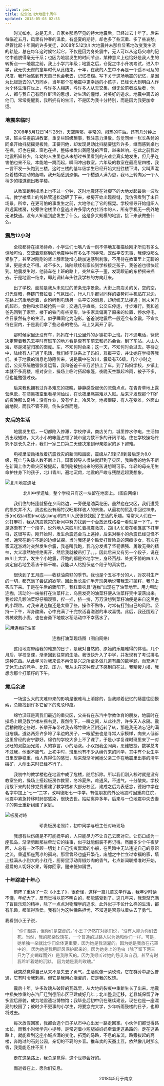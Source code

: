 ```yaml
---
layout: post
title: 纪念汶川大地震十周年
updated: 2018-05-08 02:53
---
```


&emsp;&emsp;时光如水，总是无言，自家乡那场罕见的特大地震后，已经过去十年了。后来每临近五月，风里有仲春的温柔，有盛夏的期待，却也多了些沉重、多了些哀愁。尽管比起十年间的许多变迁，2008年5.12汶川大地震并未那样显著地改变我生活的轨迹，总在每年这时候忆起它，不仅是因为身处震中，无人可以从这场灾难的记忆中逃脱得毫无干系；也因为地震发生的时间节点，某种意义上也恰好是我人生的转折点——地震之前，我上小学六年级；地震之后，仓促之中小升初考试，进入中学，我无忧无虑的童年时代从此结束。十年，在我的人生中不再是一个遥不可及的尺度，我开始感到有天自己也会老去，记忆模糊。写下关于这场地震的记忆，是因为比起逝去的八万同乡，当年那个在地震中更幸运的小孩子，已经长大到明白人作为个体生活在世上，与许多人相遇，与许多人从无交集，但无论前者或后者，他人，都与我自己有同样鲜活的思想，对生活的憧憬，对美好的追求。地震中离去的他们，常常提醒我，我所拥有的生活，不是因为我十分特别，而是因为我更加幸运。


### 地震来临时

&emsp;&emsp;2008年5月12日14时28分，天空阴郁，寻常的、闷热的午后。还有几分钟上课，班主任提前进教室，重复些班级琐事，我注意力涣散。忽觉同坐一张长条凳的同桌开始抖腿摇晃板凳，正要问他，却发现晃动比抖腿要猛烈许多，继而感到桌也在摇，灯也在摇，窗也在摇，整栋楼发出轰隆隆的声音，越来越响。在此之前我对地震所知甚少，年幼的人生里也从未想过书里看到的灾难会真实地发生，但几乎连害怕也来不及，本能地一跳而起，瞬间冲出教室。六年级的教室在最高层四楼，我一言不发一头跑到三楼，这时三楼的低年级学生已经开始大批往楼下涌，尖叫声混杂着楼体震动的轰响，我开始感到恐惧。一个楼道人满为患，我马上转向另一个人稍少的楼道跑出教学楼。

&emsp;&emsp;从教室跑到操场上也不过一分钟，这时地震还在对脚下的大地发起最后一波攻击。教学楼墙上的线路管道松动砸了下来，楼房开始出现裂缝，我仿佛看到了末日场景。所幸，在更可怕的事发生之前，大地停止了它的摇晃。学校领导开始组织人群远离楼房，校旁住宅楼里仓皇逃出许多穿内衣挂浴巾的人，所有手机无一例外地无法拨通。没有人知道到底发生了什么，这是多大规模的地震，接下来该做些什么。


### 震后12小时

&emsp;&emsp;全校都待在操场待命，小学生们七嘴八舌一刻不停地互相描绘刚才所见有多么惊险可怕，交流着观察到的地震种种有多么不同寻常。既然平安无事，我便没那么紧张了，甚至对刚刚的肾上腺素陡增心跳加速感到刺激，不用待在教室里上无聊的课，更是求之不得。过不多久，陆陆续续有家长到学校接走孩子，我爸爸也很快赶到。地震发生时，他骑车在上班的路上，突然车子一歪，发现眼前的东桥摇来摇去。于是地震一结束，即刻调转车头往我学校的方向赶来。

&emsp;&emsp;出了学校，面前是我从未见过的萧条无序景象。大街上商店关的关，空的空，灯光昏暗，卷链门耷拉着；气氛压抑，行人几乎都以同样的姿势将手机贴在耳边，在路上沉重地走着，企盼听到电话另一头平安的消息，却统统无法接通；尚未关门的超市，食物和水已被抢购一空；交通几乎瘫痪，公交车停运，寸步难行。我和爸爸先回到了家里，楼下的铁门有些变形，许多家具偏离了原来的位置，停水停电，往日景然有序的生活，似乎瞬间化为泡影。爸爸说地震后一般还会有余震，不宜久待在室内，于是我们拿了些必备的物品，马上又离开了家。

&emsp;&emsp;那时候家里还没有车，妈妈在十几公里外的乡镇初中上班。打不通电话，爸爸决定带着我先去平时有班车的地方看是否有车前去和妈妈会合。到了车站，人山人海，尽是渴望归家的面庞。车，不知何时会来；这一天，不知何时会过去。等待之中，陆续有人打通了电话，我们终于联系上了妈妈，互报平安，并让她在学校等我们。关于地震的消息也隐隐传来，说是震中在汶川，震级有7.6级。几个小时之后，公交系统勉强恢复运营，我和爸爸千辛万苦挤上了车。到了妈妈学校，乡镇上本就不多高楼，相对安全，操场上临时搭起帐篷，夜晚天空飘起冷雨，被子不多，但也能勉强过夜。

&emsp;&emsp;后来我也拥有过许多难忘的夜晚，静静感受起伏的流萤点点，在青青草地上露营纵歌，在漆黑夜空里看星河灿烂，在长夜里痛哭难以入眠。后来才发现那个11岁的夜晚那么奇特：没有作业，没有学上，冷风吹，地板很硬，有人在受难，外面山崩地裂，而我不管不顾，倒头安然而睡。


### 灾后的生活

&emsp;&emsp;地震发生后，一切都陷入停滞，学校停课，商店关门，城里停水停电，生活物资出现短缺，大大小小的帐篷占领了城市里为数不多的开阔平地。住在学校操场终究不是长久之计，我们一家三口第二天便决定到母亲娘家的乡下避难。

&emsp;&emsp;电视里滚动播放着抗震救灾的新闻和画面，震级从7.6到7.8到最后定为8.0级，死亡与失踪人数不断上升。国家领导人很快就赶到了灾区，我熟悉的地名不断在新闻上作为重灾区被提起，看到刚被刨出来的男孩说想喝可乐，年轻的母亲用生命护住身下的孩子，北川青川，遍地沉疴，地震的严峻与残酷远超我想象。

![北川地震遗址](/assets/img/beichuan.jpeg)
<center>北川中学遗址，整个学校只有这一块留在地面上。（图自网络）</center>

&emsp;&emsp;我们住的帐篷就搭在乡间路边，一旁便是油菜花田。虽然也在灾区，我们遭受的损失并不大，周边也没有绵竹汉旺那样骇人的景象。从最初的慌乱中回过神来，乐(re)观(ai)豁(ma)达(jiang)的四川人民很快找回了生活的乐趣。常常大人们在一旁打麻将，我从抗震救灾的新闻中努力找到一个台放还珠格格一看就是一下午。于是逐渐有了一个段子，说外地人来四川忙着抗震救灾，四川人忙着在帐篷底下打麻将，这很写实。刚开始时，发生余震还会马上逃掉，后来对稍小的余震已经见怪不怪，通常在跑与不跑的边缘试探。当时我还是个酷爱打冒险岛的网瘾少女，有次在家沉迷游戏时突然发生余震，我爸叫我跑，我充分发挥了坚韧倔强、勇敢无畏的精神，大义凛然地拒绝离开，然后我就被吊打了。。。因此后来又有另一个段子，说在四川上大学，发生个小地震，吓跑的都是外地学生，身经百战、处变不惊的四川人淡定自若地坐着该干嘛干嘛。我能以人格担保这个段子的真实性。

&emsp;&emsp;很快到了五月底——收获油菜籽的季节。我也是个五谷不分的人，对农村生产的一切，都充满了尝试的欲望。因此当长辈们半开玩笑地说带我去打菜籽，我马上答应下来。于是在午后的骄阳下，我扛着农具“连枷”出现在了油菜地里。用力甩动连枷，活动的一端拍打在油菜杆上，乌黑发亮的油菜籽便从油菜籽壳中滚落出来。我捡起几颗油菜籽仔细观察，捏一捏，挤一挤，万万没想到菜籽油便是来自这黑色的小颗粒。对我来说连枷还是太重了些，操作不熟练，时常有打到自己的风险。坚持一下午，浑身酸痛，心中充满了干完农活喜滋滋的丰收喜悦。此后，我还围观了机械收割小麦，也在奋勇下地栽水稻活动中不幸落水了。

![用连枷打油菜](/assets/img/lianjia)
<center>连枷打油菜现场图（图自网络）</center>


&emsp;&emsp;这段地震带给我的难忘的日子，是我对自然的、原始的乐趣难得的体验。几个月后，学校复课，渐渐回到往常的生活。我很快升入了中学，并发现有了考试排名这种东西。从此学习对我来说不再仅是兴之所至多做几道有趣的数学题，而充满了无休无止的竞争、比较、压力，我从未在这种模式下感到自在过，我精疲力竭，我想念那个打菜籽的下午。


### 震后余波

&emsp;&emsp;一场这么大的灾难带来的影响是很难马上消除的，当我顺着记忆的藤蔓往回摸索，总能找到许多它留下的斑驳印痕。

&emsp;&emsp;绵竹汉旺是离我们最近的重灾区，父亲有在东汽中学教体育的朋友，地震时在操场上眼见教学楼左摇右晃，轰然倒下。一瞬之间，从此往后，许多天人永隔。震后稍微稳定些时，长辈开车带过我去绵竹重灾区附近转了转，那是我无法忘记的满目疮痍。道路两旁许多垮了半边的房子，一眼望去也是寻常人家模样，向来人低诉这里曾经的安宁静好。绵竹的学校大多上不了课了，于是小学复课时班里来了一对汉旺的双胞胎兄弟，大的寡言，小的活泼。小双跟我坐同桌，思维敏捷，数学总考不过我，他很不服气。上初中时，班里也有不少从绵竹来的同学，其中有个女生平日里安静稳重，给人靠得住的感觉，后来渐渐听闻她父亲工作在地震里出事的清平磷矿，人刨出来时已经不行了。

&emsp;&emsp;我初中的教学楼也在地震中成了危楼，随后拆除。所以我们刚入校时就是没有教室坐的，操场上搭起板房作教室，冬冷夏热，难通风，不透气，十分酸爽。学校用拨下来的特殊党费重建了教学楼和大部分校区，建成之后为表感念，德阳中学在名字中加上“七一”二字，改叫德阳七一中学。有位朋友的外公地震时因重病住院，地震中紧急转移时肺部感染，很快去世。姑姑离异多年，后来与一位地震中失去妻子的男士重新组建了家庭。

![板房对峙](\assets\img\banfang.jpg)
<center>珍贵板房老照片，初中同学与班主任对峙现场</center>

&emsp;&emsp;我想有些伤痛是不可能抚平的，人只能尽力不让自己去面对它。让伤口成为一座孤岛，渐渐剪断那些牵动它的往事，似乎就能假装不再记得。然而多少个午夜梦回，人总有一次不顾一切划上自己伤痕累累的小船，在黑暗中无法违逆自己的意识之流，重返那座荒凉的孤岛。那里曾经也盛开繁花，废墟之中伫立过幸福的家，墙上挂满从小到大的小红花，厨房里浮动青椒炒肉的香气，七点新闻联播准时开始，最爱的人切好水果，等你回家。醒来恍如隔世。


### 十年踪迹十年心

&emsp;&emsp;前阵子重读了一次《小王子》，很奇怪，这样一篇儿童文学作品，我年少时读不懂，年纪大了，反而觉得以前不明白的，都能感受到了。这几年来，我渐渐充满了盲目乐观的精神，除了一点点对物理学的追求，此外似乎不论什么样的生活，都有乐趣，都值得热爱。我有时为这种佛系担忧，不知道是否意味着失去了勇气。

我看到小王子说，
> “你们很美，但你们是空虚的。”小王子仍然在对她们说，“没有人能为你们去死。当然，我的那朵玫瑰花，一个普通的过路人以为她和你们一样。可是， 她单独一朵就比你们全体更重要，因为她是我浇灌的。因为她是我放在花罩中的。 因为她是我用屏风保护起来的。因为她身上的毛虫（除了留下两三只为了变蝴蝶而外）是我除灭的。因为我倾听过她的怨艾和自诩，甚至有时我聆听着她的沉默。 因为她是我的玫瑰。”

&emsp;&emsp;我突然觉得自己从来不是失去了勇气，生活就像一朵玫瑰，它在群芳中那么普通，它有时令我刺痛，但它是我用心浇灌的，它是我的玫瑰。

&emsp;&emsp;震后十年，许多玫瑰从破碎的瓦砾里，从大地的裂痕中重新生长了出来。地震中损失惨重的东汽厂迁到德阳市区已建成好几年；北川整县迁移，老县城保留了许多震后原貌，成为地震遗址博物馆；我毕业后初中仍在继续建设，现在也是一座漂亮的校园了；彼时少不更事的小学生，将要念完大学，少年听雨鼓楼的日子，也即将过去。

&emsp;&emsp;每次放假回家，我都会选个日子从市中心出发一路走回家。小伙伴们都觉得路太长，而我小时候学完小提琴，是常迈着小短腿被妈妈牵着走这条路的。走在这条路上，就能看到这座小城点滴的变化，拓宽的马路，不息的车流，路旁拔起的高楼，奔跑过的石刻公园，亲切的不羁的乡音。推车卖的天蚕土豆，依然像儿时那么香，我竟能忍住不买！

&emsp;&emsp;走在这条路上，我总是觉得，这个世界会好的。

&emsp;&emsp;而逝者在上，愿你们安息。


&emsp;&emsp;&emsp;&emsp;&emsp;&emsp;&emsp;&emsp;&emsp;&emsp;&emsp;&emsp;&emsp;&emsp;&emsp;&emsp;&emsp;&emsp;&emsp;&emsp;&emsp;&emsp;2018年5月于南京
